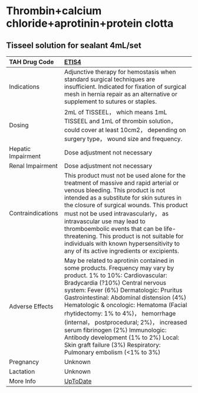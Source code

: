 # Thrombin+calcium chloride+aprotinin+protein clotta

## Tisseel solution for sealant 4mL/set

| TAH Drug Code      | [ETIS4](https://www.tahsda.org.tw/drugs/hissearch.php?drug_code=ETIS4)                                                                                                                                                                                                                                                                                                                                                                                                                                              |
|:-------------------|:--------------------------------------------------------------------------------------------------------------------------------------------------------------------------------------------------------------------------------------------------------------------------------------------------------------------------------------------------------------------------------------------------------------------------------------------------------------------------------------------------------------------|
| Indications        | Adjunctive therapy for hemostasis when standard surgical techniques are insufficient. Indicated for fixation of surgical mesh in hernia repair as an alternative or supplement to sutures or staples.                                                                                                                                                                                                                                                                                                               |
| Dosing             | 2mL of TISSEEL， which means 1mL TISSEEL and 1mL of thrombin solution， could cover at least 10cm2， depending on surgery type， wound size and frequency.                                                                                                                                                                                                                                                                                                                                                          |
| Hepatic Impairment | Dose adjustment not necessary                                                                                                                                                                                                                                                                                                                                                                                                                                                                                       |
| Renal Impairment   | Dose adjustment not necessary                                                                                                                                                                                                                                                                                                                                                                                                                                                                                       |
| Contraindications  | This product must not be used alone for the treatment of massive and rapid arterial or venous bleeding. This product is not intended as a substitute for skin sutures in the closure of surgical wounds. This product must not be used intravascularly， as intravascular use may lead to thromboembolic events that can be life-threatening. This product is not suitable for individuals with known hypersensitivity to any of its active ingredients or excipients.                                              |
| Adverse Effects    | May be related to aprotinin contained in some products. Frequency may vary by product. 1% to 10%: Cardiovascular: Bradycardia (?10%) Central nervous system: Fever (6%) Dermatologic: Pruritus Gastrointestinal: Abdominal distension (4%) Hematologic & oncologic: Hematoma (Facial rhytidectomy: 1% to 4%)， hemorrhage (internal， postprocedural; 2%)， increased serum fibrinogen (2%) Immunologic: Antibody development (1% to 2%) Local: Skin graft failure (3%) Respiratory: Pulmonary embolism (<1% to 3%) |
| Pregnancy          | Unknown                                                                                                                                                                                                                                                                                                                                                                                                                                                                                                             |
| Lactation          | Unknown                                                                                                                                                                                                                                                                                                                                                                                                                                                                                                             |
| More Info          | [UpToDate](https://www.uptodate.com/contents/thrombin+calcium-chloride+aprotinin+protein-clotta-drug-information)                                                                                                                                                                                                                                                                                                                                                                                                   |

